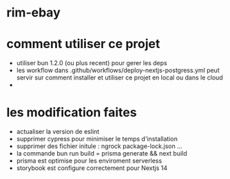 # rim-ebay
 # comment utiliser ce projet
- utiliser bun 1.2.0 (ou plus recent) pour gerer les deps
- les workflow dans .github/workflows/deploy-nextjs-postgress.yml peut servir sur comment installer et utiliser ce projet en local ou dans le cloud
- 
# les modification faites
- actualiser la version de eslint 
- supprimer cypress pour minimiser le temps d'installation
- supprimer des fichier initule : ngrock package-lock.json ...
- la commande bun run build = prisma generate && next build
- prisma est optimise pour les enviroment serverless
- storybook est configure correctement pour Nextjs 14
